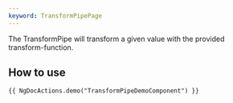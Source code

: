 ```yaml
---
keyword: TransformPipePage
---
```


The TransformPipe will transform a given value with the provided transform-function.

## How to use

    {{ NgDocActions.demo("TransformPipeDemoComponent") }}
